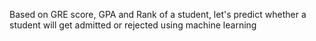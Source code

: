 Based on GRE score, GPA and Rank of a student, let's predict whether a student will get admitted or rejected using machine learning
